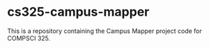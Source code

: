 # cs325-campus-mapper
This is a repository containing the Campus Mapper project code for COMPSCI 325.
